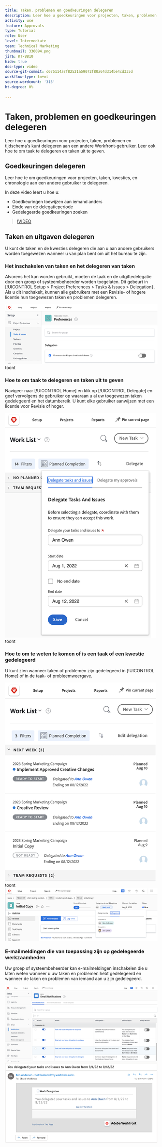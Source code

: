 ```yaml
---
title: Taken, problemen en goedkeuringen delegeren
description: Leer hoe u goedkeuringen voor projecten, taken, problemen en tijdschema's kunt delegeren aan een andere Workfront-gebruiker. Leer ook hoe te om taak te delegeren en taken uit te geven.
activity: use
feature: Approvals
type: Tutorial
role: User
level: Intermediate
team: Technical Marketing
thumbnail: 336094.png
jira: KT-8810
hide: true
doc-type: video
source-git-commit: c675114a7f82521a59072f80a64d314be4cd335d
workflow-type: tm+mt
source-wordcount: '315'
ht-degree: 0%

---
```


# Taken, problemen en goedkeuringen delegeren

Leer hoe u goedkeuringen voor projecten, taken, problemen en tijdschema&#39;s kunt delegeren aan een andere Workfront-gebruiker. Leer ook hoe te om taak te delegeren en taken uit te geven.

## Goedkeuringen delegeren

Leer hoe te om goedkeuringen voor projecten, taken, kwesties, en chronologie aan een andere gebruiker te delegeren.

In deze video leert u hoe u:

* Goedkeuringen toewijzen aan iemand anders
* Einde van de delegatieperiode
* Gedelegeerde goedkeuringen zoeken

>[!VIDEO](https://video.tv.adobe.com/v/336094/?quality=12&learn=on)

<!---
learn more URLS
Delegate approval request
--->

## Taken en uitgaven delegeren

U kunt de taken en de kwesties delegeren die aan u aan andere gebruikers worden toegewezen wanneer u van plan bent om uit het bureau te zijn.

### Het inschakelen van taken en het delegeren van taken

Alvorens het kan worden gebruikt, moeten de taak en de uitgiftedelegatie door een groep of systeembeheerder worden toegelaten. Dit gebeurt in [!UICONTROL Setup > Project Preferences > Tasks & Issues > Delegation] . Als u dit inschakelt, kunnen alle gebruikers met een Revisie- of hogere licentie hun toegewezen taken en problemen delegeren.

![ Schermafbeelding die [!UICONTROL Setup] voorkeur voor delegatie ](assets/delegation-1.png) toont

### Hoe te om taak te delegeren en taken uit te geven

Navigeer naar [!UICONTROL Home] en klik op [!UICONTROL Delegate] en geef vervolgens de gebruiker op waaraan u al uw toegewezen taken gedelegeerd en het datumbereik. U kunt elke gebruiker aanwijzen met een licentie voor Revisie of hoger.

![ Screenshot die het delegatielusje in [!UICONTROL Home]](assets/delegation-2.png) toont

### Hoe te om te weten te komen of is een taak of een kwestie gedelegeerd

U kunt zien wanneer taken of problemen zijn gedelegeerd in [!UICONTROL Home] of in de taak- of probleemweergave.

![ Screenshot die gedelegeerde taak in [!UICONTROL Home]](assets/delegation-4.png) toont
![ Schermafbeelding die gedelegeerde taaktoewijzing in de taakmening tonen ](assets/delegation-3.png)

### E-mailmeldingen die van toepassing zijn op gedelegeerde werkzaamheden

Uw groep of systeembeheerder kan e-mailmeldingen inschakelen die u laten weten wanneer u uw taken en problemen hebt gedelegeerd en wanneer de taken en problemen van iemand aan u zijn gedelegeerd.

![ Schermafbeelding die [!UICONTROL Setup] opties van het e-mailbericht voor delegatie tonen ](assets/delegation-5.png)
![ Schermafbeelding die een e-mail van de het werkdelegatie toont ](assets/delegation-6.png)
